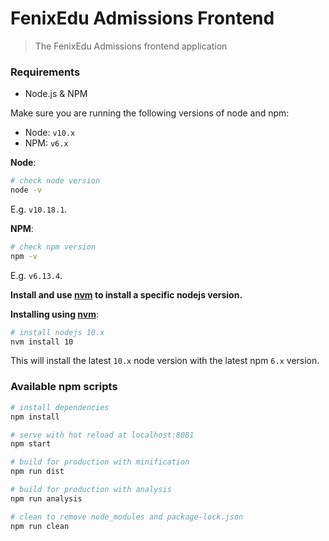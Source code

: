 # FenixEdu Admissions Frontend

> The FenixEdu Admissions frontend application

### Requirements

- Node.js & NPM

Make sure you are running the following versions of node and npm:

- Node: ```v10.x```
- NPM: ```v6.x```

**Node**:
```bash
# check node version
node -v
```
E.g. ```v10.18.1```.

**NPM**:
```bash
# check npm version
npm -v
```
E.g. ```v6.13.4```.

**Install and use [nvm](https://github.com/nvm-sh/nvm/blob/master/README.md) to install a specific nodejs version.**

**Installing using [nvm](https://github.com/nvm-sh/nvm/blob/master/README.md)**:
```bash
# install nodejs 10.x
nvm install 10
```

This will install the latest ```10.x``` node version with the latest npm ```6.x``` version.

### Available npm scripts

```bash
# install dependencies
npm install

# serve with hot reload at localhost:8081
npm start

# build for production with minification
npm run dist

# build for production with analysis
npm run analysis

# clean to remove node_modules and package-lock.json
npm run clean
```
